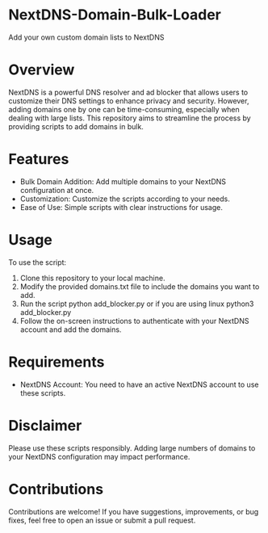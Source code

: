 # NextDNS-Domain-Bulk-Loader
Add your own custom domain lists to NextDNS

# Overview
NextDNS is a powerful DNS resolver and ad blocker that allows users to customize their DNS settings to enhance privacy and security. However, adding domains one by one can be time-consuming, especially when dealing with large lists. This repository aims to streamline the process by providing scripts to add domains in bulk.

# Features
- Bulk Domain Addition: Add multiple domains to your NextDNS configuration at once.
- Customization: Customize the scripts according to your needs.
- Ease of Use: Simple scripts with clear instructions for usage.

# Usage
To use the script:

1. Clone this repository to your local machine.
2. Modify the provided domains.txt file to include the domains you want to add.
3. Run the script python add_blocker.py or if you are using linux python3 add_blocker.py
4. Follow the on-screen instructions to authenticate with your NextDNS account and add the domains.

# Requirements
- NextDNS Account: You need to have an active NextDNS account to use these scripts.

# Disclaimer
Please use these scripts responsibly. Adding large numbers of domains to your NextDNS configuration may impact performance.

# Contributions
Contributions are welcome! If you have suggestions, improvements, or bug fixes, feel free to open an issue or submit a pull request.

